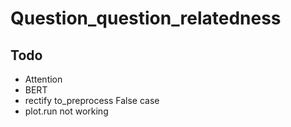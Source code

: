 # Question_question_relatedness

## Todo
* Attention
* BERT
* rectify to_preprocess False case
* plot.run not working